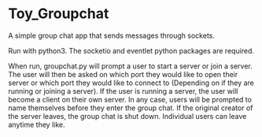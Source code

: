 # Toy_Groupchat
A simple group chat app that sends messages through sockets. 

Run with python3. The socketio and eventlet 
python packages are required.

When run, groupchat.py will prompt a user to start a server
or join a server. The user will then be asked on which port
they would like to open their server or which port
they would like to connect to (Depending on if they are
running or joining a server). If the user is running
a server, the user will become a client on their own
server. In any case, users will be prompted to name
themselves before they enter the group chat. If the
original creator of the server leaves, the group
chat is shut down. Individual users can leave
anytime they like.

